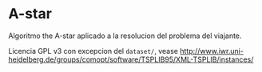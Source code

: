 # A-star

Algoritmo the A-star aplicado a la resolucion del problema del viajante.

Licencia GPL v3 con excepcion del ``dataset/``, vease
http://www.iwr.uni-heidelberg.de/groups/comopt/software/TSPLIB95/XML-TSPLIB/instances/
